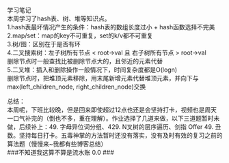 学习笔记  
本周学习了hash表、树、堆等知识点。  
1.hash表最坏情况产生的条件：hash表的数组长度过小 + hash函数选择不完美  
2.map/set：map的key不可重复，set的k/v都不可重复  
3.树/图：区别在于是否有环  
4.二叉搜索树：左子树所有节点 < root->val 且 右子树所有节点 > root->val  
删除节点时一般查找比被删除节点大的，且邻近的元素代替  
5.二叉堆：插入和删除操作一般情况下，时间复杂度都是O(logn)  
删除节点时，把堆顶元素移除，用末尾新增元素代替堆顶元素，并向下与max(left_children_node, right_children_node)交换  
  
总结：  
本周呢，下班比较晚，但是回来即使超过12点也还是会坚持打卡，视频也是周天一口气补完的（倒也不多，重在理解）。作业选择了几道来做，以下三道题暂时未做，后续补上：49. 字母异位词分组、429. N叉树的层序遍历、剑指 Offer 49. 丑数。坚持每日打卡。五毒神掌的方法暂时还没有落实，没有及时有效的复习之前的算法题（慢慢来~我都有些博客总结）  
###不知道我这算不算是流水账 0.0 ###
